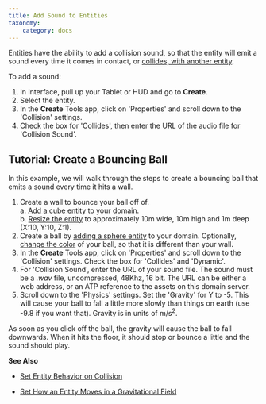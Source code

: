 ```yaml
---
title: Add Sound to Entities
taxonomy:
    category: docs
---
```


Entities have the ability to add a collision sound, so that the entity will emit a sound every time it comes in contact, or [collides, with another entity](../entity-behavior).

To add a sound:
1. In Interface, pull up your Tablet or HUD and go to **Create**. 
2. Select the entity. 
3. In the **Create** Tools app, click on 'Properties' and scroll down to the 'Collision' settings. 
4. Check the box for 'Collides', then enter the URL of the audio file for 'Collision Sound'. 

## Tutorial: Create a Bouncing Ball
In this example, we will walk through the steps to create a bouncing ball that emits a sound every time it hits a wall.

1. Create a wall to bounce your ball off of.   
    a. [Add a cube entity](../create-entities) to your domain.  
    b. [Resize the entity](../entity-appearance#set-the-size-of-an-entity) to approximately 10m wide, 10m high and 1m deep (X:10, Y:10, Z:1).  
2. Create a ball by [adding a sphere entity](../create-entities) to your domain. Optionally, [change the color](../entity-appearance#change-the-color-of-an-entity) of your ball, so that it is different than your wall.  
3. In the **Create** Tools app, click on 'Properties' and scroll down to the 'Collision' settings. Check the box for 'Collides' and 'Dynamic'.
4. For 'Collision Sound', enter the URL of your sound file. The sound must be a *.wav* file, uncompressed, 48Khz, 16 bit. The URL can be either a web address, or an ATP reference to the assets on this domain server.  
5. Scroll down to the 'Physics' settings. Set the 'Gravity' for Y to -5. This will cause your ball to fall a little more slowly than things on earth (use -9.8 if you want that). Gravity is in units of m/s<sup>2</sup>.

As soon as you click off the ball, the gravity will cause the ball to fall downwards. When it hits the floor, it should stop or bounce a little and the sound should play.

**See Also**

+ [Set Entity Behavior on Collision](../entity-behavior#set-entity-behavior-on-collision)

+ [Set How an Entity Moves in a Gravitational Field](../entity-physics#set-how-an-entity-moves-in-a-gravitational-field)

  